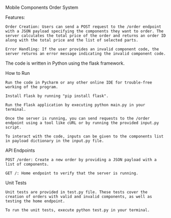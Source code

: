 Mobile Components Order System

Features:

    Order Creation: Users can send a POST request to the /order endpoint with a JSON payload specifying the components they want to order. The server calculates the total price of the order and returns an order ID along with the total price and the list of selected parts.

    Error Handling: If the user provides an invalid component code, the server returns an error message indicating the invalid component code.

The code is written in Python using the flask framework.

How to Run

    Run the code in Pycharm or any other online IDE for trouble-free working of the program.

    Install Flask by running "pip install flask".

    Run the Flask application by executing python main.py in your terminal.

    Once the server is running, you can send requests to the /order endpoint using a tool like cURL or by running the provided input.py script.

    To interact with the code, inputs can be given to the components list in payload dictionary in the input.py file.

API Endpoints

    POST /order: Create a new order by providing a JSON payload with a list of components.

    GET /: Home endpoint to verify that the server is running.

Unit Tests

    Unit tests are provided in test.py file. These tests cover the creation of orders with valid and invalid components, as well as testing the home endpoint.

    To run the unit tests, execute python test.py in your terminal.
